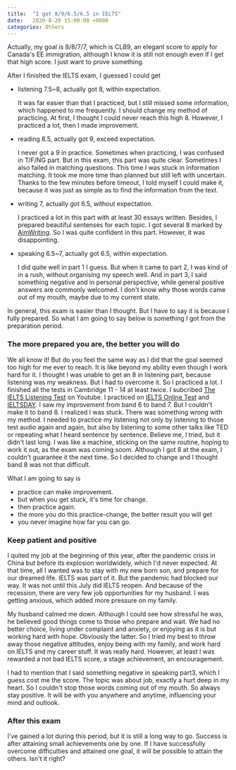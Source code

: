 ```yaml
---
title:  "I got 8/9/6.5/6.5 in IELTS"
date:   2020-8-28 15:00:00 +0800
categories: Others	
---
```




Actually, my goal is 8/8/7/7, which is CLB9, an elegant score to apply for Canada's EE immigration, although I know it is still not enough even if I get that high score. I just want to prove something.

After I finished the IELTS exam, I guessed I could get

* listening 7.5~8, actually got 8, within expectation.

  It was far easier than that I practiced, but I still missed some information, which happened to me frequently. I should change my method of practicing. At first, I thought I could never reach this high 8. However, I practiced a lot, then I made improvement.

* reading 8.5, actually got 9, exceed expectation. 

  I never got a 9 in practice. Sometimes when practicing, I was confused in T/F/NG part. But in this exam, this part was quite clear. Sometimes I also failed in matching questions. This time I was stuck in information matching. It took me more time than planned but still left with uncertain. Thanks to the few minutes before timeout, I told myself I could make it, because it was just as simple as to find the information from the text.

* writing 7, actually got 6.5, without expectation.

  I practiced a lot in this part with at least 30 essays written. Besides, I prepared beautiful sentenses for each topic. I got several 8 marked by [AimWriting](https://aimwriting.mtutor.engkoo.com/). So I was quite confident in this part. However, it was disappointing. 

* speaking 6.5~7, actually got 6.5, within expectation. 

  I did quite well in part 1 I guess. But when it came to part 2, I was kind of in a rush, without organising my speech well. And in part 3, I said something negative and in personal perspective, while general positive answers are commonly welcomed. I don't know why those words came out of my mouth, maybe due to my current state.

In general, this exam is easier than I thought. But I have to say it is because I fully prepared. So what I am going to say below is something I got from the preparation period. 

### The more prepared you are, the better you will do

We all know it! But do you feel the same way as I did that the goal seemed too high for me ever to reach. It is like beyond my ability even though I work hard for it. I thought I was unable to get an 8 in listening part, because listening was my weakness. But I had to overcome it. So I practiced a lot. I finished all the tests in Cambridge 11 - 14 at least twice. I subcribed [The IELTS Listening Test](https://www.youtube.com/c/TheIELTSListeningTest/) on Youtube. I practiced on [IELTS Online Test](ieltsonlinetests.com) and [IELTSDAY](http://www.ieltsday.com/). I saw my improvement from band 6 to band 7. But I couldn't make it to band 8. I realized I was stuck. There was something wrong with my method. I needed to practice my listening not only by listening to those test audio again and again, but also by listening to some other talks like TED or repeating what I heard sentence by sentence. Believe me, I tried, but it didn't last long. I was like a machine, sticking on the same routine, hoping to work it out, as the exam was coming soom. Although I got 8 at the exam, I couldn't guarantee it the next time. So I decided to change and I thought band 8 was not that difficult. 

What I am going to say is

* practice can make improvement.
* but when you get stuck, it's time for change. 
* then practice again.
* the more you do this practice-change, the better result you will get
* you never imagine how far you can go.

### Keep patient and positive

I quited my job at the beginning of this year, after the pandemic crisis in China but before its explosion worldwidely, which I'd never expected. At that time, all I wanted was to stay with my new born son, and prepare for our dreamed life. IELTS was part of it. But the pandemic had blocked our way. It was not until this July did IELTS reopen. And because of the recession, there are very few job opportunities for my husband. I was getting anxious, which added more pressure on my family.

My husband calmed me down. Although I could see how stressful he was, he believed good things come to those who prepare and wait. We had no better choice, living under complaint and anxiety, or enjoying as it is but working hard with hope. Obviously the latter. So I tried my best to throw away those negative attitudes, enjoy being with my family, and work hard on IELTS and my career stuff. It was really hard. However, at least I was rewarded a not bad IELTS score, a stage achievement, an encouragement.

I had to mention that I said something negative in speaking part3, which I guess cost me the score. The topic was about job, exactly a hurt deep in my heart. So I couldn't stop those words coming out of my mouth. So always stay positive. It will be with you anywhere and anytime, influencing your mind and outlook. 

### After this exam

I've gained a lot during this period, but it is still a long way to go. Success is after attaining small achievements one by one. If I have successfully overcome difficulties and attained one goal, it will be possible to attain the others. Isn't it right?



